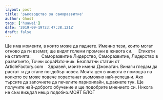 ```yaml
---
layout: post
title: 'ръководство за саморазвитие'
author: Ghost
tags: ['huawei']
date: '2019-09-19T23:47:38.121Z'
draft: false
---
```


Ще има моменти, в които може да паднете. Именно тези, които могат отново да ги вземат, ще видят големи промени в живота си.     Етикети на статията:         Саморазвитие Лидерство, Саморазвитие, Лидерство в развитието, Точни хораИзточник: Безплатни статии от ArticleFactory.com    Здравей, моите имена Джонатан. Винаги гледам да растат  и да стане по-добър човек. Моята цел в живота е помощта на колкото се може повече хорастанат възможно най-успешни. Ако търсите да започнете да печелите парионлайн, щракнете тук. Ще получите най-доброто обучение и ще подобрите мнението си. Никога не съм виждал нещо подобно.МОЯТ БЛОГ
